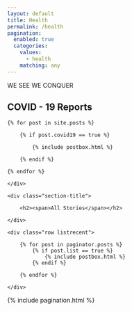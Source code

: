 ```yaml
---
layout: default
title: Health
permalink: /health
pagination: 
  enabled: true
  categories:
    values:
      - health
    matching: any
---
```

<section>
    WE SEE 
    WE CONQUER
</section>
<!-- Featured
================================================== -->
<section class="featured-posts">
    <div class="section-title">
        <h2><span>COVID - 19 Reports</span></h2>
    </div>
    <div class="row">

    {% for post in site.posts %}

        {% if post.covid19 == true %}

            {% include postbox.html %}

        {% endif %}

    {% endfor %}

    </div>
</section>

<!-- Posts Index
================================================== -->
<section class="recent-posts">

    <div class="section-title">

        <h2><span>All Stories</span></h2>

    </div>

    <div class="row listrecent">

        {% for post in paginator.posts %}
        	{% if post.list == true %}
            	{% include postbox.html %}
            {% endif %}

        {% endfor %}

    </div>

</section>

<!-- Pagination
================================================== -->
<div class="bottompagination">
<div class="pointerup"><i class="fa fa-caret-up"></i></div>
<span class="navigation" role="navigation">
    {% include pagination.html %}
</span>
</div>